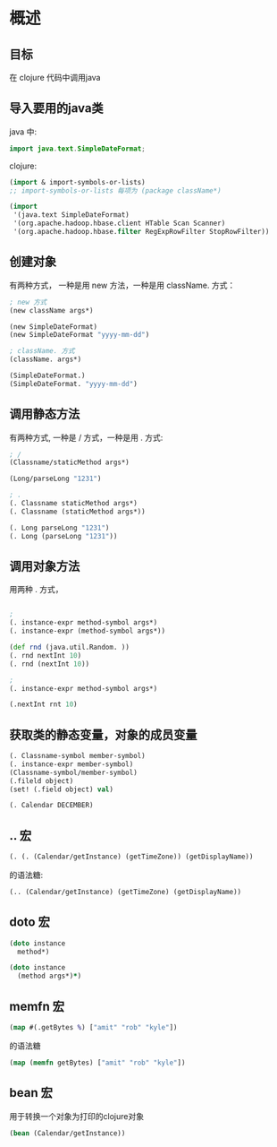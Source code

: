 # 概述

## 目标

在 clojure 代码中调用java

## 导入要用的java类

java 中:

```java
import java.text.SimpleDateFormat;
```

clojure:

```clojure
(import & import-symbols-or-lists)
;; import-symbols-or-lists 每项为 (package className*)

(import
 '(java.text SimpleDateFormat)
 '(org.apache.hadoop.hbase.client HTable Scan Scanner)
 '(org.apache.hadoop.hbase.filter RegExpRowFilter StopRowFilter))
```

## 创建对象

有两种方式， 一种是用 new 方法，一种是用 className. 方式：

```clojure
; new 方式
(new className args*)

(new SimpleDateFormat)
(new SimpleDateFormat "yyyy-mm-dd")

; className. 方式
(className. args*)

(SimpleDateFormat.)
(SimpleDateFormat. "yyyy-mm-dd")
```

## 调用静态方法

有两种方式, 一种是 / 方式，一种是用 . 方式:

```clojure
; /
(Classname/staticMethod args*)

(Long/parseLong "1231")

; .
(. Classname staticMethod args*)
(. Classname (staticMethod args*))

(. Long parseLong "1231")
(. Long (parseLong "1231"))

```

## 调用对象方法

用两种 . 方式，

```clojure

;
(. instance-expr method-symbol args*)
(. instance-expr (method-symbol args*))

(def rnd (java.util.Random. ))
(. rnd nextInt 10)
(. rnd (nextInt 10))

;
(. instance-expr method-symbol args*)

(.nextInt rnt 10)
```

## 获取类的静态变量，对象的成员变量

```clojure
(. Classname-symbol member-symbol)
(. instance-expr member-symbol)
(Classname-symbol/member-symbol)
(.fileld object)
(set! (.field object) val)

(. Calendar DECEMBER)
```

## .. 宏


```clojure
(. (. (Calendar/getInstance) (getTimeZone)) (getDisplayName))
```

的语法糖:

```clojure
(.. (Calendar/getInstance) (getTimeZone) (getDisplayName))
```

## doto 宏

```clojure
(doto instance
  method*)

(doto instance
  (method args*)*)
```

## memfn 宏

```clojure
(map #(.getBytes %) ["amit" "rob" "kyle"])
```

的语法糖

```clojure
(map (memfn getBytes) ["amit" "rob" "kyle"])
```

## bean 宏

用于转换一个对象为打印的clojure对象

```clojure
(bean (Calendar/getInstance))
```


